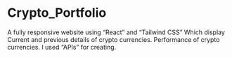 # Crypto_Portfolio
A fully responsive website using “React” and “Tailwind CSS” Which display Current and previous details of crypto currencies. Performance of crypto currencies. I used “APIs” for creating. 
